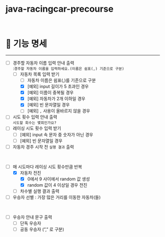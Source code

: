# java-racingcar-precourse

<br>

# 🚗 기능 명세

---
- [ ] 경주할 자동차 이름 입력 안내 출력 
      <br>:`경주할 자동차 이름을 입력하세요.(이름은 쉼표(,) 기준으로 구분)`
  - [ ]  자동차 목록 입력 받기
      - [ ]  자동차 이름은 쉼표(,)를 기준으로 구분
      - [x]  [예외] input 길이가 5 초과인 경우
      - [x]  [예외] 이름이 중복될 경우
      - [x]  [예외] 자동차가 2개 이하일 경우
      - [x]  [예외] 빈 문자열일 경우
      - [ ]  [예외] `,` 사용이 올바르지 않을 경우
- [ ]  시도 횟수 입력 안내 출력
      <br>`시도할 회수는 몇회인가요?`
- [ ]  레이싱 시도 횟수 입력 받기
    - [ ]  [예외] input 속 문자 중 숫자가 아닌 경우
    - [ ]  [예외] 빈 문자열일 경우
- [ ]  자동차 경주 시작 전 `실행 결과` 출력

<br>

- [ ]  매 시도마다 레이싱 시도 횟수만큼 반복
    - [x]  자동차 전진
        - [x]  0에서 9 사이에서 random 값 생성
        - [x]  random 값이 4 이상일 경우 전진
    - [ ]  차수별 실행 결과 출력
- [ ]  우승자 선별 : 가장 많은 거리를 이동한 자동차(들)

<br>

- [ ]  우승자 안내 문구 출력
    - [ ]  단독 우승자
    - [ ]  공동 우승자 (”,” 로 구분)